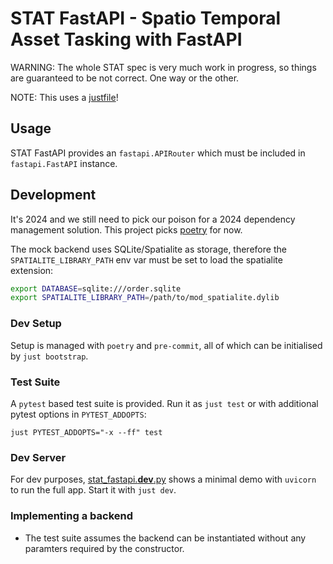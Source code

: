 # STAT FastAPI - Spatio Temporal Asset Tasking with FastAPI

WARNING: The whole STAT spec is very much work in progress, so things are
guaranteed to be not correct. One way or the other.

NOTE: This uses a [justfile][just]!

## Usage

STAT FastAPI provides an `fastapi.APIRouter` which must be included in
`fastapi.FastAPI` instance.

## Development

It's 2024 and we still need to pick our poison for a 2024 dependency management
solution. This project picks [poetry][poetry] for now.

The mock backend uses SQLite/Spatialite as storage, therefore the
`SPATIALITE_LIBRARY_PATH` env var must be set to load the spatialite extension:

```bash
export DATABASE=sqlite:///order.sqlite
export SPATIALITE_LIBRARY_PATH=/path/to/mod_spatialite.dylib
```

### Dev Setup

Setup is managed with `poetry` and `pre-commit`, all of which can be initialised
by `just bootstrap`.

### Test Suite

A `pytest` based test suite is provided. Run it as `just test` or with
additional pytest options in `PYTEST_ADDOPTS`:

```
just PYTEST_ADDOPTS="-x --ff" test
```

### Dev Server

For dev purposes, [stat_fastapi.**dev**.py](./stat_fastapi/__dev__.py) shows
a minimal demo with `uvicorn` to run the full app. Start it with `just dev`.

### Implementing a backend

- The test suite assumes the backend can be instantiated without any paramters
  required by the constructor.

[poetry]: https://python-poetry.org/
[just]: https://just.systems/
